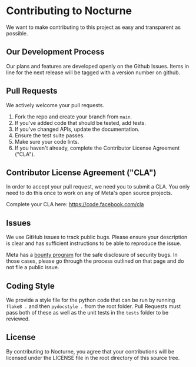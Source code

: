 # Contributing to Nocturne
We want to make contributing to this project as easy and transparent as
possible.

## Our Development Process
Our plans and features are developed openly on the Github Issues. Items in line for the next release will be tagged with a version number on github.

## Pull Requests
We actively welcome your pull requests.

1. Fork the repo and create your branch from `main`.
2. If you've added code that should be tested, add tests.
3. If you've changed APIs, update the documentation.
4. Ensure the test suite passes.
5. Make sure your code lints.
6. If you haven't already, complete the Contributor License Agreement ("CLA").

## Contributor License Agreement ("CLA")
In order to accept your pull request, we need you to submit a CLA. You only need
to do this once to work on any of Meta's open source projects.

Complete your CLA here: <https://code.facebook.com/cla>

## Issues
We use GitHub issues to track public bugs. Please ensure your description is
clear and has sufficient instructions to be able to reproduce the issue.

Meta has a [bounty program](https://www.facebook.com/whitehat/) for the safe
disclosure of security bugs. In those cases, please go through the process
outlined on that page and do not file a public issue.

## Coding Style  
We provide a style file for the python code that can be run by running ```flake8 .``` and then ```pydocstyle .``` from the root folder. Pull Requests must pass both of these as well as the unit tests in the ```tests``` folder to be reviewed.

## License
By contributing to Nocturne, you agree that your contributions will be licensed
under the LICENSE file in the root directory of this source tree.